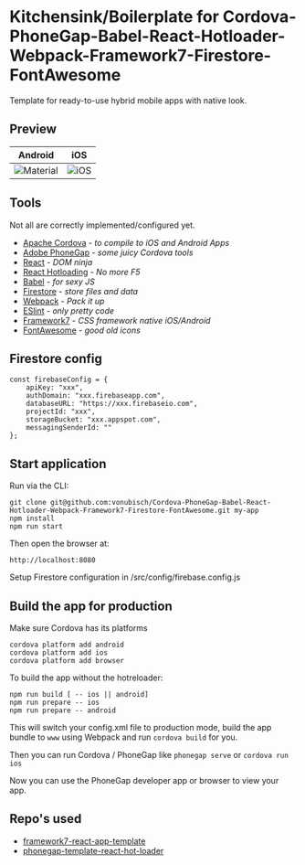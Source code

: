 # Kitchensink/Boilerplate for Cordova-PhoneGap-Babel-React-Hotloader-Webpack-Framework7-Firestore-FontAwesome
Template for ready-to-use hybrid mobile apps with native look.

## Preview
Android                    |  iOS
:-------------------------:|:-------------------------:
![Material](https://raw.github.com/vonubisch/Cordova-PhoneGap-Babel-React-Hotloader-Webpack-Framework7-Firestore-FontAwesome/master/res/demo/preview-android.png)  |  ![iOS](https://raw.github.com/vonubisch/Cordova-PhoneGap-Babel-React-Hotloader-Webpack-Framework7-Firestore-FontAwesome/master/res/demo/preview-ios.png)

## Tools
Not all are correctly implemented/configured yet.
- [Apache Cordova](https://cordova.apache.org/) - *to compile to iOS and Android Apps*
- [Adobe PhoneGap](https://phonegap.com/) - *some juicy Cordova tools*
- [React](https://reactjs.org/) - *DOM ninja*
- [React Hotloading](https://github.com/gaearon/react-hot-loader) - *No more F5*
- [Babel](https://github.com/babel/babel) - *for sexy JS*
- [Firestore](https://firebase.google.com/docs/firestore/) - *store files and data*
- [Webpack](https://github.com/webpack/webpack) - *Pack it up*
- [ESlint](https://github.com/eslint/eslint) - *only pretty code*
- [Framework7](https://github.com/bencompton/framework7-react) - *CSS framework native iOS/Android*
- [FontAwesome](https://github.com/FortAwesome/Font-Awesome) - *good old icons*

## Firestore config
    const firebaseConfig = {
        apiKey: "xxx",
        authDomain: "xxx.firebaseapp.com",
        databaseURL: "https://xxx.firebaseio.com",
        projectId: "xxx",
        storageBucket: "xxx.appspot.com",
        messagingSenderId: ""
    };

## Start application
Run via the CLI:
```
git clone git@github.com:vonubisch/Cordova-PhoneGap-Babel-React-Hotloader-Webpack-Framework7-Firestore-FontAwesome.git my-app
npm install
npm run start
```
Then open the browser at:
```
http://localhost:8080
```
Setup Firestore configuration in /src/config/firebase.config.js

## Build the app for production
Make sure Cordova has its platforms
```
cordova platform add android
cordova platform add ios
cordova platform add browser
```
To build the app without the hotreloader:
```
npm run build [ -- ios || android]
npm run prepare -- ios
npm run prepare -- android
```
This will switch your config.xml file to production mode, build the app bundle to `www` using Webpack and run `cordova build` for you.

Then you can run Cordova / PhoneGap like `phonegap serve` or `cordova run ios`

Now you can use the PhoneGap developer app or browser to view your app.

## Repo's used
- [framework7-react-app-template](https://github.com/bencompton/framework7-react-app-template)
- [phonegap-template-react-hot-loader](https://github.com/phonegap/phonegap-template-react-hot-loader)

